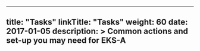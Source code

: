 
---
title: "Tasks"
linkTitle: "Tasks"
weight: 60
date: 2017-01-05
description: >
  Common actions and set-up you may need for EKS-A
---


